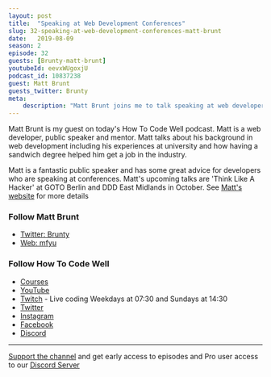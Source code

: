 ```yaml
---
layout: post
title:  "Speaking at Web Development Conferences"
slug: 32-speaking-at-web-development-conferences-matt-brunt
date:   2019-08-09
season: 2
episode: 32
guests: [Brunty-matt-brunt]
youtubeId: eevxWUgoxjU
podcast_id: 10837238
guest: Matt Brunt
guests_twitter: Brunty
meta:
    description: "Matt Brunt joins me to talk speaking at web developer conferences"
---
```


Matt Brunt is my guest on today's How To Code Well podcast. Matt is a web developer, public speaker and mentor. Matt talks about his background in web development including his experiences at university and how having a sandwich degree helped him get a job in the industry.

Matt is a fantastic public speaker and has some great advice for developers who are speaking at conferences. Matt's upcoming talks are 'Think Like A Hacker' at GOTO Berlin and DDD East Midlands in October. See [Matt's website](https://mfyu.co.uk/talks) for more details



### Follow Matt Brunt
- [Twitter: Brunty](https://twitter.com/Brunty)
- [Web: mfyu](https://mfyu.co.uk)

### Follow How To Code Well
- [Courses](http://howtocodewell.net)
- [YouTube](http://youtube.com/howtocodewell)
- [Twitch](http://twitch.tv/howtocodewell) - Live coding Weekdays at 07:30 and Sundays at 14:30
- [Twitter](https://twitter.com/howtocodewell)
- [Instagram](http://instagram.com/howtocodewell/)
- [Facebook](http://facebook.com/howtocodewell/)
- [Discord](http://howtocodewell.net/discord)

-------------------------------

[Support the channel](https://www.patreon.com/howToCodeWell) and get early access to episodes and Pro user access to our [Discord Server](https://howtocodewell.net/discord)
